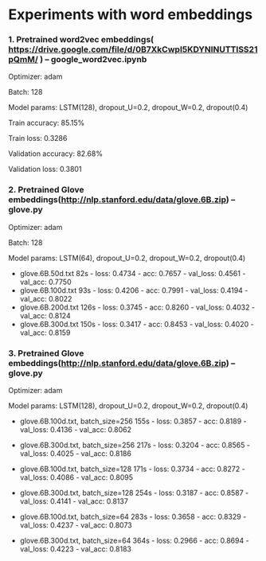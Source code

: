 # Experiments with word embeddings

### 1. Pretrained word2vec embeddings( https://drive.google.com/file/d/0B7XkCwpI5KDYNlNUTTlSS21pQmM/ ) – google_word2vec.ipynb 

Optimizer: adam

Batch: 128

Model params: LSTM(128), dropout_U=0.2, dropout_W=0.2, dropout(0.4)

Train accuracy: 85.15%

Train loss: 0.3286

Validation accuracy: 82.68%

Validation loss: 0.3801

### 2. Pretrained Glove embeddings(http://nlp.stanford.edu/data/glove.6B.zip) – glove.py

Optimizer: adam

Batch: 128

Model params: LSTM(64), dropout_U=0.2, dropout_W=0.2, dropout(0.4)

- glove.6B.50d.txt      82s - loss: 0.4734 - acc: 0.7657 - val_loss: 0.4561 - val_acc: 0.7750
- glove.6B.100d.txt     93s - loss: 0.4206 - acc: 0.7991 - val_loss: 0.4194 - val_acc: 0.8022
- glove.6B.200d.txt     126s - loss: 0.3745 - acc: 0.8260 - val_loss: 0.4032 - val_acc: 0.8124
- glove.6B.300d.txt     150s - loss: 0.3417 - acc: 0.8453 - val_loss: 0.4020 - val_acc: 0.8159

### 3. Pretrained Glove embeddings(http://nlp.stanford.edu/data/glove.6B.zip) – glove.py

Optimizer: adam

Model params: LSTM(128), dropout_U=0.2, dropout_W=0.2, dropout(0.4)

- glove.6B.100d.txt, batch_size=256     155s - loss: 0.3857 - acc: 0.8189 - val_loss: 0.4136 - val_acc: 0.8062     
- glove.6B.300d.txt, batch_size=256     217s - loss: 0.3204 - acc: 0.8565 - val_loss: 0.4025 - val_acc: 0.8186

- glove.6B.100d.txt, batch_size=128     171s - loss: 0.3734 - acc: 0.8272 - val_loss: 0.4086 - val_acc: 0.8095
- glove.6B.300d.txt, batch_size=128     254s - loss: 0.3187 - acc: 0.8587 - val_loss: 0.4141 - val_acc: 0.8137

- glove.6B.100d.txt, batch_size=64      283s - loss: 0.3658 - acc: 0.8329 - val_loss: 0.4237 - val_acc: 0.8073
- glove.6B.300d.txt, batch_size=64      364s - loss: 0.2966 - acc: 0.8694 - val_loss: 0.4223 - val_acc: 0.8183


